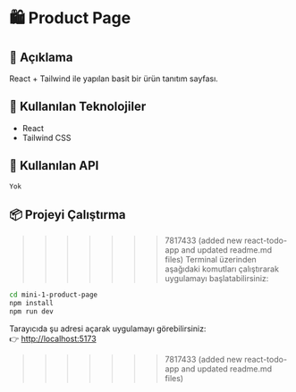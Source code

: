
# 🛍️ Product Page

## 📄 Açıklama
React + Tailwind ile yapılan basit bir ürün tanıtım sayfası.

## 🚀 Kullanılan Teknolojiler
- React
- Tailwind CSS

## 🔌 Kullanılan API
`Yok`

## 📦 Projeyi Çalıştırma

>>>>>>> 7817433 (added new react-todo-app and updated readme.md files)
Terminal üzerinden aşağıdaki komutları çalıştırarak uygulamayı başlatabilirsiniz:

```bash
cd mini-1-product-page
npm install
npm run dev

```

Tarayıcıda şu adresi açarak uygulamayı görebilirsiniz:  
👉 [http://localhost:5173](http://localhost:5173)
>>>>>>> 7817433 (added new react-todo-app and updated readme.md files)

